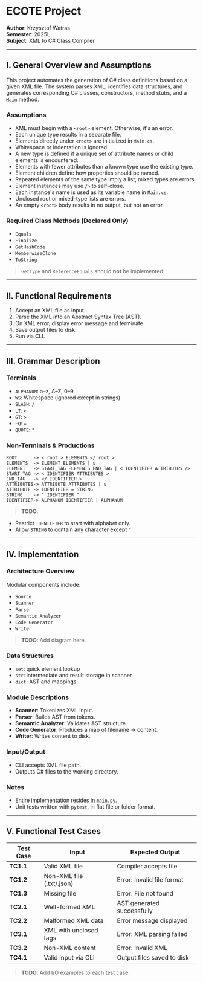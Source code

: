 # ECOTE Project

**Author**: Krzysztof Watras  
**Semester**: 2025L  
**Subject**: XML to C# Class Compiler

---

## I. General Overview and Assumptions

This project automates the generation of C# class definitions based on a given XML file. The system parses XML, identifies data structures, and generates corresponding C# classes, constructors, method stubs, and a `Main` method.

### Assumptions

- XML must begin with a `<root>` element. Otherwise, it's an error.
- Each unique type results in a separate file.
- Elements directly under `<root>` are initialized in `Main.cs`.
- Whitespace or indentation is ignored.
- A new type is defined if a unique set of attribute names or child elements is encountered.
- Elements with fewer attributes than a known type use the existing type.
- Element children define how properties should be named.
- Repeated elements of the same type imply a list; mixed types are errors.
- Element instances may use `/>` to self-close.
- Each instance's name is used as its variable name in `Main.cs`.
- Unclosed root or mixed-type lists are errors.
- An empty `<root>` body results in no output, but not an error.

### Required Class Methods (Declared Only)

- `Equals`
- `Finalize`
- `GetHashCode`
- `MemberwiseClone`
- `ToString`

> `GetType` and `ReferenceEquals` should **not** be implemented.

---

## II. Functional Requirements

1. Accept an XML file as input.
2. Parse the XML into an Abstract Syntax Tree (AST).
3. On XML error, display error message and terminate.
4. Save output files to disk.
5. Run via CLI.

---

## III. Grammar Description

### Terminals

- `ALPHANUM`: a–z, A–Z, 0–9
- `WS`: Whitespace (ignored except in strings)
- `SLASH`: `/`
- `LT`: `<`
- `GT`: `>`
- `EQ`: `=`
- `QUOTE`: `"`

### Non-Terminals & Productions

```
ROOT      -> < root > ELEMENTS </ root >
ELEMENTS  -> ELEMENT ELEMENTS | ε
ELEMENT   -> START_TAG ELEMENTS END_TAG | < IDENTIFIER ATTRIBUTES />
START_TAG -> < IDENTIFIER ATTRIBUTES >
END_TAG   -> </ IDENTIFIER >
ATTRIBUTES-> ATTRIBUTE ATTRIBUTES | ε
ATTRIBUTE -> IDENTIFIER = STRING
STRING    -> " IDENTIFIER "
IDENTIFIER-> ALPHANUM IDENTIFIER | ALPHANUM
```

> **TODO**:
- Restrict `IDENTIFIER` to start with alphabet only.
- Allow `STRING` to contain any character except `"`.

---

## IV. Implementation

### Architecture Overview

Modular components include:

- `Source`
- `Scanner`
- `Parser`
- `Semantic Analyzer`
- `Code Generator`
- `Writer`

> **TODO**: Add diagram here.

### Data Structures

- `set`: quick element lookup
- `str`: intermediate and result storage in scanner
- `dict`: AST and mappings

### Module Descriptions

- **Scanner**: Tokenizes XML input.
- **Parser**: Builds AST from tokens.
- **Semantic Analyzer**: Validates AST structure.
- **Code Generator**: Produces a map of filename → content.
- **Writer**: Writes content to disk.

### Input/Output

- CLI accepts XML file path.
- Outputs C# files to the working directory.

### Notes

- Entire implementation resides in `main.py`.
- Unit tests written with `pytest`, in flat file or folder format.

---

## V. Functional Test Cases

| Test Case | Input | Expected Output |
|-----------|-------|-----------------|
| **TC1.1** | Valid XML file | Compiler accepts file |
| **TC1.2** | Non-XML file (.txt/.json) | Error: Invalid file format |
| **TC1.3** | Missing file | Error: File not found |
| **TC2.1** | Well-formed XML | AST generated successfully |
| **TC2.2** | Malformed XML data | Error message displayed |
| **TC3.1** | XML with unclosed tags | Error: XML parsing failed |
| **TC3.2** | Non-XML content | Error: Invalid XML |
| **TC4.1** | Valid input via CLI | Output files saved to disk |

> **TODO**: Add I/O examples to each test case.

